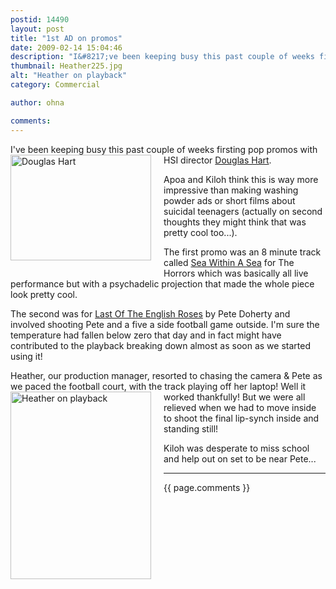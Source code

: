 ```yaml
---
postid: 14490
layout: post
title: "1st AD on promos"
date: 2009-02-14 15:04:46
description: "I&#8217;ve been keeping busy this past couple of weeks firsting pop promos with HSI director Douglas Hart. Apoa and Kiloh think this is way more impressive than making washing powder ads or short films about suicidal teenagers (actually on second&#8230;"
thumbnail: Heather225.jpg
alt: "Heather on playback"
category: Commercial

author: ohna

comments:
---
```


<p>I've been keeping busy this past couple of weeks firsting pop promos with <span class="caps">HSI </span>director <a href="http://www.hsilondon.co.uk/Director.aspx?id=114">Douglas Hart</a>. <span class="mt-enclosure mt-enclosure-image" style="display: inline;"><img alt="Douglas Hart" src="{{ site.baseurl }}/i/DHarteyes225.jpg" width="225" height="169" class="mt-image-left" style="float: left; margin: 0 20px 20px 0;" /></span></p>

<p>Apoa and Kiloh think this is way more impressive than making washing powder ads or short films about suicidal teenagers (actually on second thoughts they might think that was pretty cool too...). </p>

<p>The first promo was an 8 minute track called <a href="http://www.hsilondon.co.uk/clip.aspx?id=837">Sea Within A Sea</a> for The Horrors which was basically all live performance but with a psychadelic projection that made the whole piece look pretty cool. </p>

<p>The second was for <a href="http://www.hsilondon.co.uk/clip.aspx?id=829">Last Of The English Roses</a> by Pete Doherty and involved shooting Pete and a five a side football game outside. I'm sure the temperature had fallen below zero that day and in fact might have contributed to the playback breaking down almost as soon as we started using it!</p>

<p>Heather, our production manager, resorted to chasing the camera &amp; Pete as we paced the football court, with the track playing off her laptop! <span class="mt-enclosure mt-enclosure-image" style="display: inline;"><img alt="Heather on playback" src="{{ site.baseurl }}/i/Heather225.jpg" width="225" height="300" class="mt-image-left" style="float: left; margin: 0 20px 20px 0;" /></span> Well it worked thankfully! But we were all relieved when we had to move inside to shoot the final lip-synch inside and standing still!</p>

<p>Kiloh was desperate to miss school and help out on set to be near Pete...</p>

<hr>

{{ page.comments }}


